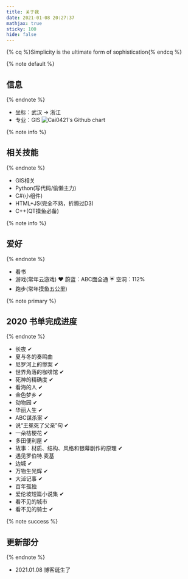 ```yaml
---
title: 关于我
date: 2021-01-08 20:27:37
mathjax: true
sticky: 100
hide: false
---
```

{% cq %}Simplicity is the ultimate form of sophistication{% endcq %}

{% note default %}
## 信息
{% endnote %}

- 坐标：武汉 $\to$ 浙江
- 专业：GIS
![Cai0421's Github chart](https://ghchart.rshah.org/Cai0421)

{% note info %}
## 相关技能
{% endnote %}
- GIS相关
- Python(写代码/偷懒主力)
- C#(小组件)
- HTML+JS(完全不熟，折腾过D3)
- C++(QT摸鱼必备)

{% note info %}
## 爱好
{% endnote %}
- 看书
- 游戏(常年云游戏) :heart: 蔚蓝：ABC面全通 :umbrella: 空洞：112%
- 跑步(常年摸鱼五公里)

{% note primary %}
## 2020 书单完成进度
{% endnote %}
- 长夜 ✔
- 夏与冬的奏鸣曲
- 尼罗河上的惨案 ✔
- 世界角落的咖啡馆 ✔
- 死神的精确度 ✔
- 看海的人 ✔
- 金色梦乡 ✔
- 动物园 ✔
- 华丽人生 ✔
- ABC谋杀案 ✔
- 说“王冕死了父亲”句 ✔
- 一朵桔梗花 ✔
- 多田便利屋 ✔
- 故事：材质、结构、风格和银幕剧作的原理 ✔
- 遇见罗伯特.麦基
- 边城 ✔
- 万物生光辉 ✔
- 大淖记事 ✔
- 百年孤独
- 爱伦坡短篇小说集 ✔
- 看不见的城市
- 看不见的骑士 ✔

{% note success %}
## 更新部分
{% endnote %}

- 2021.01.08 博客诞生了





 